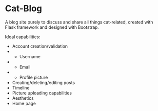 # Cat-Blog
A blog site purely to discuss and share all things cat-related, created with Flask framework and designed with Bootstrap.

Ideal capabilities:
- Account creation/validation
- - Username
- - Email
- - Profile picture
- Creating/deleting/editing posts
- Timeline
- Picture uploading capabilities
- Aesthetics
- Home page
